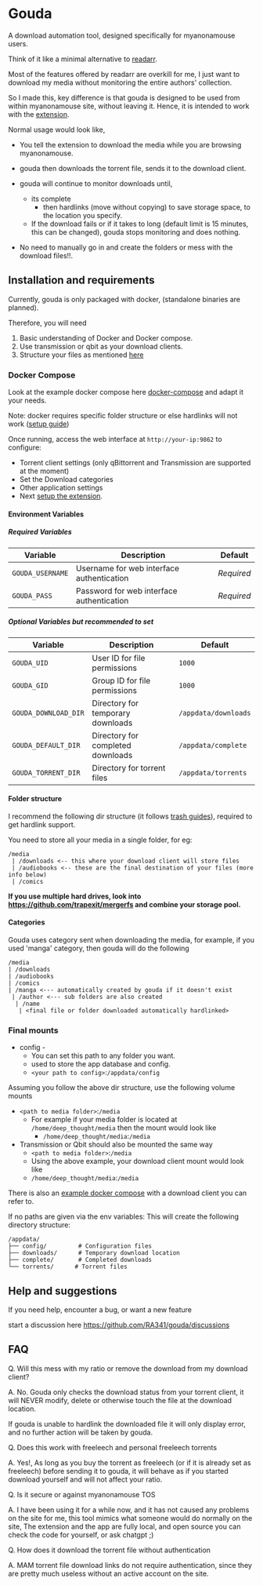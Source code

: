 # Gouda

A download automation tool, designed specifically for myanonamouse users.

Think of it like a minimal alternative to [readarr](https://github.com/Readarr/Readarr).

Most of the features offered by readarr are overkill for me, I just want to download my media without monitoring the entire authors' collection.

So I made this, key difference is that gouda is designed to be used from within myanonamouse site, without leaving it. Hence, it is intended to work with the [extension](parmesan).

Normal usage would look like, 

* You tell the extension to download the media while you are browsing myanonamouse. 

* gouda then downloads the torrent file, sends it to the download client.

* gouda will continue to monitor downloads until,
  * its complete 
    *  then hardlinks (move without copying) to save storage space, to the location you specify.
  * If the download fails or if it takes to long (default limit is 15 minutes, this can be changed), gouda stops monitoring and does nothing.

* No need to manually go in and create the folders or mess with the download files!!.

## Installation and requirements

Currently, gouda is only packaged with docker, (standalone binaries are planned).

Therefore, you will need 

1. Basic understanding of Docker and Docker compose.
2. Use transmission or qbit as your download clients.
3. Structure your files as mentioned [here](#volume-mounts)

### Docker Compose

Look at the example docker compose here [docker-compose](prod-docker-compose.yml) and adapt it your needs.

Note: docker requires specific folder structure or else hardlinks will not work ([setup guide](#folder-structure))

Once running, access the web interface at `http://your-ip:9862` to configure:
- Torrent client settings (only qBittorrent and Transmission are supported at the moment)
- Set the Download categories
- Other application settings
- Next [setup the extension](https://github.com/ra341/parmesan).

#### Environment Variables

##### Required Variables
| Variable | Description | Default |
|----------|-------------|---------|
| `GOUDA_USERNAME` | Username for web interface authentication | *Required* |
| `GOUDA_PASS` | Password for web interface authentication | *Required* |

##### Optional Variables but recommended to set 
| Variable | Description | Default |
|----------|-------------|---------|
| `GOUDA_UID` | User ID for file permissions | `1000` |
| `GOUDA_GID` | Group ID for file permissions | `1000` |
| `GOUDA_DOWNLOAD_DIR` | Directory for temporary downloads | `/appdata/downloads` |
| `GOUDA_DEFAULT_DIR` | Directory for completed downloads | `/appdata/complete` |
| `GOUDA_TORRENT_DIR` | Directory for torrent files | `/appdata/torrents` |

#### Folder structure

I recommend the following dir structure (it follows [trash guides](https://trash-guides.info/File-and-Folder-Structure/)), required to get hardlink support.

You need to store all your media in a single folder, for eg:
```
/media
 | /downloads <-- this where your download client will store files
 | /audiobooks <-- these are the final destination of your files (more info below)
 | /comics
```

****If you use multiple hard drives, look into https://github.com/trapexit/mergerfs and combine your storage pool.****

#### Categories

Gouda uses category sent when downloading the media, for example, if you used 'manga' category, 
then gouda will do the following 
```
/media
| /downloads
| /audiobooks
| /comics
| /manga <--- automatically created by gouda if it doesn't exist
 | /author <--- sub folders are also created 
  | /name
   | <final file or folder downloaded automatically hardlinked>
```

### Final mounts

* config -
  * You can set this path to any folder you want. 
  * used to store the app database and config.
  * `<your path to config>`:`/appdata/config`

Assuming you follow the above dir structure, use the following volume mounts
  * `<path to media folder>`:`/media`
    * For example if your media folder is located at `/home/deep_thought/media` then the mount would look like
      * `/home/deep_thought/media`:`/media`
  * Transmission or Qbit should also be mounted the same way
    * `<path to media folder>`:`/media`
    * Using the above example, your download client mount would look like 
    * `/home/deep_thought/media`:`/media`

There is also an [example docker compose](./prod-docker-compose.yml) with a download client you can refer to.

If no paths are given via the env variables:
This will create the following directory structure:
```
/appdata/
├── config/         # Configuration files
├── downloads/      # Temporary download location
├── complete/       # Completed downloads
└── torrents/      # Torrent files
```

## Help and suggestions

If you need help, encounter a bug, or want a new feature   

start a discussion here https://github.com/RA341/gouda/discussions 

## FAQ

Q. Will this mess with my ratio or remove the download from my download client?

A. No. Gouda only checks the download status from your torrent client, it will NEVER modify,
delete or otherwise touch the file at the download location.

If gouda is unable to hardlink the downloaded file it will only display error, and no further action will be taken by gouda.

Q. Does this work with freeleech and personal freeleech torrents

A. Yes!, As long as you buy the torrent as freeleech (or if it is already set as freeleech) before sending it to gouda,
it will behave as if you started download yourself and will not affect your ratio.

Q. Is it secure or against myanonamouse TOS

A. I have been using it for a while now, and it has not caused any problems on the site for me, this tool mimics what someone would do normally on the site,
The extension and the app are fully local, and open source you can check the code for yourself, or ask chatgpt ;)

Q. How does it download the torrent file without authentication

A. MAM torrent file download links do not require authentication, since they are pretty much useless without an active account on the site.
